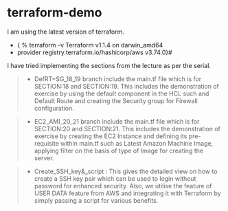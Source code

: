 # terraform-demo

I am using the latest version of terraform.

+ { % terraform -v
Terraform v1.1.4
on darwin_amd64
+ provider registry.terraform.io/hashicorp/aws v3.74.0}#

I have tried implementing the sections from the lecture as per the serial.

> + DefRT+SG_18_19 branch include the main.tf file which is for SECTION:18 and SECTION:19.
  This includes the demonstration of exercise by using the default component in the HCL such and Default Route and creating the Security group for Firewall         configuration.
  
> + EC2_AMI_20_21   branch include the main.tf file which is for SECTION:20 and SECTION:21.
  This includes the demonstration of exercise by creating the EC2 Instance and defining its pre-requisite within main.tf such as Latest Amazon Machine Image, applying filter on the basis of type of Image for creating the server.
  
> + Create_SSH_key&_script  : 
  This gives the detailed view on how to create a SSH key pair which can be used to login without password for enhanced security. Also, we utilise the feature of USER DATA feature from AWS and integrating it with Terraform by simply passing a script for various benefits.
  
